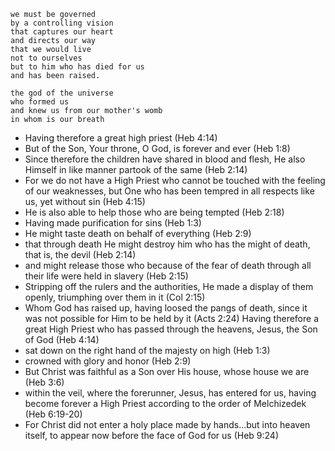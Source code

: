 ```
we must be governed
by a controlling vision
that captures our heart
and directs our way
that we would live
not to ourselves
but to him who has died for us
and has been raised.

the god of the universe
who formed us
and knew us from our mother's womb
in whom is our breath
```




- Having therefore a great high priest (Heb 4:14)
- But of the Son, Your throne, O God, is forever and ever (Heb 1:8)
- Since therefore the children have shared in blood and flesh, He also Himself in like manner partook of the same (Heb 2:14)
- For we do not have a High Priest who cannot be touched with the feeling of our weaknesses, but One who has been tempred in all respects like us, yet without sin (Heb 4:15)
- He is also able to help those who are being tempted (Heb 2:18)
- Having made purification for sins (Heb 1:3)
- He might taste death on behalf of everything (Heb 2:9)
- that through death He might destroy him who has the might of death, that is, the devil (Heb 2:14)
- and might release those who because of the fear of death through all their life were held in slavery (Heb 2:15)
- Stripping off the rulers and the authorities, He made a display of them openly, triumphing over them in it (Col 2:15)
- Whom God has raised up, having loosed the pangs of death, since it was not possible for Him to be held by it (Acts 2:24)
  Having therefore a great High Priest who has passed through the heavens, Jesus, the Son of God (Heb 4:14)
- sat down on the right hand of the majesty on high (Heb 1:3)
- crowned with glory and honor (Heb 2:9)
- But Christ was faithful as a Son over His house, whose house we are (Heb 3:6)
- within the veil, where the forerunner, Jesus, has entered for us, having become forever a High Priest according to the order of Melchizedek (Heb 6:19-20)
- For Christ did not enter a holy place made by hands...but into heaven itself, to appear now before the face of God for us (Heb 9:24)
